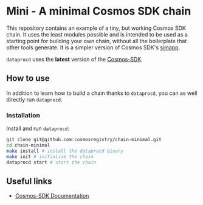 # Mini - A minimal Cosmos SDK chain

This repository contains an example of a tiny, but working Cosmos SDK chain.
It uses the least modules possible and is intended to be used as a starting point for building your own chain, without all the boilerplate that other tools generate. It is a simpler version of Cosmos SDK's [simapp](https://github.com/cosmos/cosmos-sdk/tree/main/simapp).

`dataprocd` uses the **latest** version of the [Cosmos-SDK](https://github.com/cosmos/cosmos-sdk).

## How to use

In addition to learn how to build a chain thanks to `dataprocd`, you can as well directly run `dataprocd`.

### Installation

Install and run `dataprocd`:

```sh
git clone git@github.com:cosmosregistry/chain-minimal.git
cd chain-minimal
make install # install the dataprocd binary
make init # initialize the chain
dataprocd start # start the chain
```

## Useful links

* [Cosmos-SDK Documentation](https://docs.cosmos.network/)
